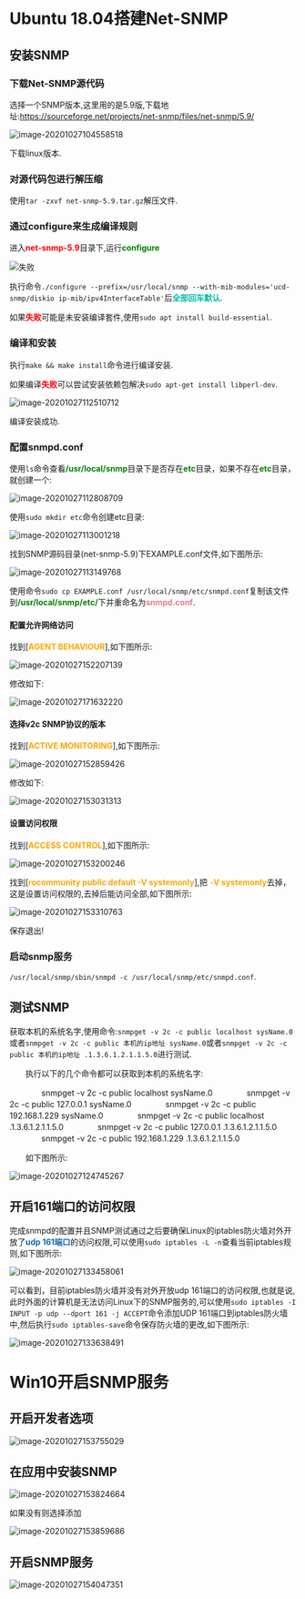 # Ubuntu 18.04搭建Net-SNMP

## 安装SNMP

### 下载Net-SNMP源代码

选择一个SNMP版本,这里用的是5.9版,下载地址:https://sourceforge.net/projects/net-snmp/files/net-snmp/5.9/

![image-20201027104558518](README.assets/image-20201027104558518.png)

下载linux版本.

### 对源代码包进行解压缩

使用`tar -zxvf net-snmp-5.9.tar.gz`解压文件.

### 通过configure来生成编译规则

进入<strong style="color:red;">net-snmp-5.9</strong>目录下,运行<strong style="color:green;">configure</strong>

![<strong style="color:red;">失败</strong>](README.assets/image-20201027105836201.png)

执行命令`./configure --prefix=/usr/local/snmp --with-mib-modules='ucd-snmp/diskio ip-mib/ipv4InterfaceTable'`后<strong style="color:rgb(0, 191, 166);">全部回车默认</strong>.

如果<strong style="color:red;">失败</strong>可能是未安装编译套件,使用`sudo apt install build-essential`.

### 编译和安装

执行`make && make install`命令进行编译安装.

如果编译<strong style="color:red;">失败</strong>可以尝试安装依赖包解决`sudo apt-get install libperl-dev`.

![image-20201027112510712](README.assets/image-20201027112510712.png)

编译安装成功.

### 配置snmpd.conf

使用`ls`命令查看<strong style="color:green;">/usr/local/snmp</strong>目录下是否存在<strong style="color:green;">etc</strong>目录，如果不存在<strong style="color:green;">etc</strong>目录，就创建一个:

![image-20201027112808709](README.assets/image-20201027112808709.png)

使用`sudo mkdir etc`命令创建etc目录:

![image-20201027113001218](README.assets/image-20201027113001218.png)

找到SNMP源码目录(net-snmp-5.9)下EXAMPLE.conf文件,如下图所示:

![image-20201027113149768](README.assets/image-20201027113149768.png)

使用命令`sudo cp EXAMPLE.conf /usr/local/snmp/etc/snmpd.conf`复制该文件到<strong style="color:green;">/usr/local/snmp/etc/</strong>下并重命名为<strong style="color:#e67c86;">snmpd.conf</strong>.

#### 配置允许网络访问

找到[**<strong style="color:orange;">AGENT BEHAVIOUR</strong>**],如下图所示:

![image-20201027152207139](README.assets/image-20201027152207139.png)

修改如下:

![image-20201027171632220](README.assets/image-20201027171632220.png)

#### 选择v2c SNMP协议的版本

找到[<strong style="color:orange;">**ACTIVE MONITORING**</strong>],如下图所示:

![image-20201027152859426](README.assets/image-20201027152859426.png)

修改如下:

![image-20201027153031313](README.assets/image-20201027153031313.png)

#### 设置访问权限

找到[<strong style="color:orange;">ACCESS CONTROL</strong>],如下图所示:

![image-20201027153200246](README.assets/image-20201027153200246.png)

找到[**<strong style="color:orange;">rocommunity public default -V systemonly</strong>**],把 <strong style="color:orange;">-V systemonly</strong>去掉，这是设置访问权限的,去掉后能访问全部,如下图所示:

![image-20201027153310763](README.assets/image-20201027153310763.png)

保存退出!

### 启动snmp服务

`/usr/local/snmp/sbin/snmpd -c /usr/local/snmp/etc/snmpd.conf`.

## 测试SNMP

获取本机的系统名字,使用命令:`snmpget -v 2c -c public localhost sysName.0`或者`snmpget -v 2c -c public 本机的ip地址 sysName.0`或者`snmpget -v 2c -c public 本机的ip地址 .1.3.6.1.2.1.1.5.0`进行测试.

　　执行以下的几个命令都可以获取到本机的系统名字:

　　　　snmpget -v 2c -c public localhost sysName.0
　　　　snmpget -v 2c -c public 127.0.0.1 sysName.0
　　　　snmpget -v 2c -c public 192.168.1.229 sysName.0
　　　　snmpget -v 2c -c public localhost .1.3.6.1.2.1.1.5.0
　　　　snmpget -v 2c -c public 127.0.0.1 .1.3.6.1.2.1.1.5.0
　　　　snmpget -v 2c -c public 192.168.1.229 .1.3.6.1.2.1.1.5.0

　　如下图所示:

![image-20201027124745267](README.assets/image-20201027124745267.png)

## 开启161端口的访问权限

完成snmpd的配置并且SNMP测试通过之后要确保Linux的iptables防火墙对外开放了<strong style="color:#126bae;">udp 161端口</strong>的访问权限,可以使用`sudo iptables -L -n`查看当前iptables规则,如下图所示:

![image-20201027133458061](README.assets/image-20201027133458061.png)

可以看到，目前iptables防火墙并没有对外开放udp 161端口的访问权限,也就是说,此时外面的计算机是无法访问Linux下的SNMP服务的,可以使用`sudo iptables -I INPUT -p udp --dport 161 -j ACCEPT`命令添加UDP 161端口到iptables防火墙中,然后执行`sudo iptables-save`命令保存防火墙的更改,如下图所示:

![image-20201027133638491](README.assets/image-20201027133638491.png)

# Win10开启SNMP服务

## 开启开发者选项

![image-20201027153755029](README.assets/image-20201027153755029.png)

## 在应用中安装SNMP

![image-20201027153824664](README.assets/image-20201027153824664.png)

如果没有则选择添加

![image-20201027153859686](README.assets/image-20201027153859686.png)

## 开启SNMP服务

![image-20201027154047351](README.assets/image-20201027154047351.png)
